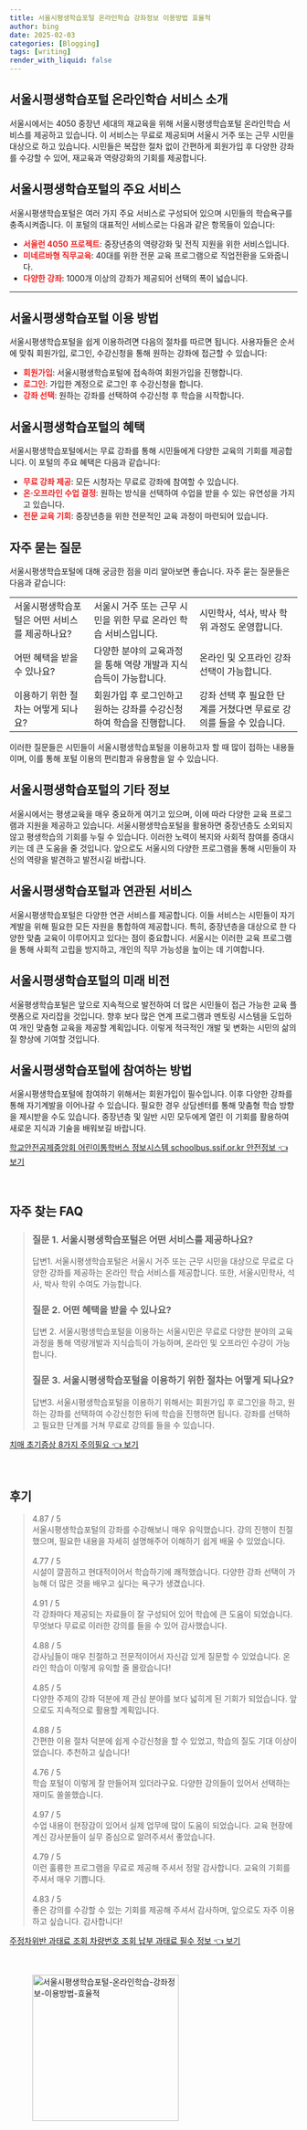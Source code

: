 ```yaml
---
title: 서울시평생학습포털 온라인학습 강좌정보 이용방법 효율적
author: bing
date: 2025-02-03
categories: [Blogging]
tags: [writing]
render_with_liquid: false
---
```



<h2 id='서울시평생학습포털_온라인학습_서비스소개'>서울시평생학습포털 온라인학습 서비스 소개</h2>

<p>서울시에서는 4050 중장년 세대의 재교육을 위해 서울시평생학습포털 온라인학습 서비스를 제공하고 있습니다. 이 서비스는 무료로 제공되며 서울시 거주 또는 근무 시민을 대상으로 하고 있습니다. 시민들은 복잡한 절차 없이 간편하게 회원가입 후 다양한 강좌를 수강할 수 있어, 재교육과 역량강화의 기회를 제공합니다.</p>

<h2 id='서울시평생학습포털의_주요_서비스'>서울시평생학습포털의 주요 서비스</h2>

<p>서울시평생학습포털은 여러 가지 주요 서비스로 구성되어 있으며 시민들의 학습욕구를 충족시켜줍니다. 이 포털의 대표적인 서비스로는 다음과 같은 항목들이 있습니다:</p>

<ul>
    <li><b><span style="color: #ee2323;">서울런 4050 프로젝트</span></b>: 중장년층의 역량강화 및 전직 지원을 위한 서비스입니다.</li>
    <li><b><span style="color: #ee2323;">미네르바형 직무교육</span></b>: 40대를 위한 전문 교육 프로그램으로 직업전환을 도와줍니다.</li>
    <li><b><span style="color: #ee2323;">다양한 강좌</span></b>: 1000개 이상의 강좌가 제공되어 선택의 폭이 넓습니다.</li>
</ul>

<hr />

<h2 id='서울시평생학습포털_이용방법'>서울시평생학습포털 이용 방법</h2>

<p>서울시평생학습포털을 쉽게 이용하려면 다음의 절차를 따르면 됩니다. 사용자들은 순서에 맞춰 회원가입, 로그인, 수강신청을 통해 원하는 강좌에 접근할 수 있습니다:</p>

<ul>
    <li><b><span style="color: #ee2323;">회원가입</span></b>: 서울시평생학습포털에 접속하여 회원가입을 진행합니다.</li>
    <li><b><span style="color: #ee2323;">로그인</span></b>: 가입한 계정으로 로그인 후 수강신청을 합니다.</li>
    <li><b><span style="color: #ee2323;">강좌 선택</span></b>: 원하는 강좌를 선택하여 수강신청 후 학습을 시작합니다.</li>
</ul>

<h2 id='서울시평생학습포털의_혜택'>서울시평생학습포털의 혜택</h2>

<p>서울시평생학습포털에서는 무료 강좌를 통해 시민들에게 다양한 교육의 기회를 제공합니다. 이 포털의 주요 혜택은 다음과 같습니다:</p>

<ul>
    <li><b><span style="color: #ee2323;">무료 강좌 제공</span></b>: 모든 시청자는 무료로 강좌에 참여할 수 있습니다.</li>
    <li><b><span style="color: #ee2323;">온·오프라인 수업 결정</span></b>: 원하는 방식을 선택하여 수업을 받을 수 있는 유연성을 가지고 있습니다.</li>
    <li><b><span style="color: #ee2323;">전문 교육 기회</span></b>: 중장년층을 위한 전문적인 교육 과정이 마련되어 있습니다.</li>
</ul>

<h2 id='자주_묻는_질문'>자주 묻는 질문</h2>

<p>서울시평생학습포털에 대해 궁금한 점을 미리 알아보면 좋습니다. 자주 묻는 질문들은 다음과 같습니다:</p>

<table>
    <tr>
        <td>서울시평생학습포털은 어떤 서비스를 제공하나요?</td>
        <td>서울시 거주 또는 근무 시민을 위한 무료 온라인 학습 서비스입니다.</td>
        <td>시민학사, 석사, 박사 학위 과정도 운영합니다.</td>
    </tr>
    <tr>
        <td>어떤 혜택을 받을 수 있나요?</td>
        <td>다양한 분야의 교육과정을 통해 역량 개발과 지식 습득이 가능합니다.</td>
        <td>온라인 및 오프라인 강좌 선택이 가능합니다.</td>
    </tr>
    <tr>
        <td>이용하기 위한 절차는 어떻게 되나요?</td>
        <td>회원가입 후 로그인하고 원하는 강좌를 수강신청하여 학습을 진행합니다.</td>
        <td>강좌 선택 후 필요한 단계를 거쳤다면 무료로 강의를 들을 수 있습니다.</td>
    </tr>
</table>

<p>이러한 질문들은 시민들이 서울시평생학습포털을 이용하고자 할 때 많이 접하는 내용들이며, 이를 통해 포털 이용의 편리함과 유용함을 알 수 있습니다.</p>

<h2 id='서울시평생학습포털의_기타_정보'>서울시평생학습포털의 기타 정보</h2>

<p>서울시에서는 평생교육을 매우 중요하게 여기고 있으며, 이에 따라 다양한 교육 프로그램과 지원을 제공하고 있습니다. 서울시평생학습포털을 활용하면 중장년층도 소외되지 않고 평생학습의 기회를 누릴 수 있습니다. 이러한 노력이 복지와 사회적 참여를 증대시키는 데 큰 도움을 줄 것입니다. 앞으로도 서울시의 다양한 프로그램을 통해 시민들이 자신의 역량을 발견하고 발전시길 바랍니다.</p>

<h2 id='서울시평생학습포털_연관_서비스'>서울시평생학습포털과 연관된 서비스</h2>

<p>서울시평생학습포털은 다양한 연관 서비스를 제공합니다. 이들 서비스는 시민들이 자기계발을 위해 필요한 모든 자원을 통합하여 제공합니다. 특히, 중장년층을 대상으로 한 다양한 맞춤 교육이 이루어지고 있다는 점이 중요합니다. 서울시는 이러한 교육 프로그램을 통해 사회적 고립을 방지하고, 개인의 직무 가능성을 높이는 데 기여합니다.</p>

<h2 id='서울시평생학습포털_미래_비전'>서울시평생학습포털의 미래 비전</h2>

<p>서울평생학습포털은 앞으로 지속적으로 발전하여 더 많은 시민들이 접근 가능한 교육 플랫폼으로 자리잡을 것입니다. 향후 보다 많은 연계 프로그램과 멘토링 시스템을 도입하여 개인 맞춤형 교육을 제공할 계획입니다. 이렇게 적극적인 개발 및 변화는 시민의 삶의 질 향상에 기여할 것입니다.</p>

<h2 id='서울시평생학습포털_참여_방법'>서울시평생학습포털에 참여하는 방법</h2>

<p>서울시평생학습포털에 참여하기 위해서는 회원가입이 필수입니다. 이후 다양한 강좌를 통해 자기계발을 이어나갈 수 있습니다. 필요한 경우 상담센터를 통해 맞춤형 학습 방향을 제시받을 수도 있습니다. 중장년층 및 일반 시민 모두에게 열린 이 기회를 활용하여 새로운 지식과 기술을 배워보길 바랍니다.</p>


<p><a class="click-button" title="학교안전공제중앙회 어린이통학버스 정보시스템 schoolbus.ssif.or.kr 안전정보" href="https://afficreate.github.io/posts/%ED%95%99%EA%B5%90%EC%95%88%EC%A0%84%EA%B3%B5%EC%A0%9C%EC%A4%91%EC%95%99%ED%9A%8C-%EC%96%B4%EB%A6%B0%EC%9D%B4%ED%86%B5%ED%95%99%EB%B2%84%EC%8A%A4-%EC%A0%95%EB%B3%B4%EC%8B%9C%EC%8A%A4%ED%85%9C-schoolbus.ssif.or.kr-%EC%95%88%EC%A0%84%EC%A0%95%EB%B3%B4/" rel="dofollow">학교안전공제중앙회 어린이통학버스 정보시스템 schoolbus.ssif.or.kr 안전정보 👈 보기</a></p><br>
<h2 id='자주_찾는_FAQ'>자주 찾는 FAQ</h2>
<div itemscope="" itemtype="https://schema.org/FAQPage"> 
<blockquote> 
<div itemscope="" itemprop="mainEntity" itemtype="https://schema.org/Question"> 
<h3 itemprop="name">질문 1. 서울시평생학습포털은 어떤 서비스를 제공하나요?</h3> 
<div itemscope="" itemprop="acceptedAnswer" itemtype="https://schema.org/Answer"> 
<span itemprop="text"> 
<p>답변1. 서울시평생학습포털은 서울시 거주 또는 근무 시민을 대상으로 무료로 다양한 강좌를 제공하는 온라인 학습 서비스를 제공합니다. 또한, 서울시민학사, 석사, 박사 학위 수여도 가능합니다.</p> 
</span> 
</div> 
</div> 
<div itemscope="" itemprop="mainEntity" itemtype="https://schema.org/Question"> 
<h3 itemprop="name">질문 2. 어떤 혜택을 받을 수 있나요?</h3> 
<div itemscope="" itemprop="acceptedAnswer" itemtype="https://schema.org/Answer"> 
<span itemprop="text"> 
<p>답변 2. 서울시평생학습포털을 이용하는 서울시민은 무료로 다양한 분야의 교육과정을 통해 역량개발과 지식습득이 가능하며, 온라인 및 오프라인 수강이 가능합니다.</p> 
</span> 
</div> 
</div> 
<div itemscope="" itemprop="mainEntity" itemtype="https://schema.org/Question"> 
<h3 itemprop="name">질문 3. 서울시평생학습포털을 이용하기 위한 절차는 어떻게 되나요?</h3> 
<div itemscope="" itemprop="acceptedAnswer" itemtype="https://schema.org/Answer"> 
<span itemprop="text"> 
<p>답변3. 서울시평생학습포털을 이용하기 위해서는 회원가입 후 로그인을 하고, 원하는 강좌를 선택하여 수강신청한 뒤에 학습을 진행하면 됩니다. 강좌를 선택하고 필요한 단계를 거쳐 무료로 강의를 들을 수 있습니다.</p> 
</span> 
</div> 
</div> 
</blockquote> 
</div>
<p><a class="click-button" title="치매 초기증상 8가지 주의필요" href="https://afficreate.github.io/posts/%EC%B9%98%EB%A7%A4-%EC%B4%88%EA%B8%B0%EC%A6%9D%EC%83%81-8%EA%B0%80%EC%A7%80-%EC%A3%BC%EC%9D%98%ED%95%84%EC%9A%94/" rel="dofollow">치매 초기증상 8가지 주의필요 👈 보기</a></p><br>
<h2 id='후기'>후기</h2>
<div itemscope itemtype="https://schema.org/Product">
  <blockquote>
  <div itemprop="review" itemscope itemtype="https://schema.org/Review">
      <div itemprop="reviewRating" itemscope itemtype="https://schema.org/Rating"> <span itemprop="ratingValue">4.87</span> / <span itemprop="bestRating">5</span> </div>
      <span itemprop="reviewBody">서울시평생학습포털의 강좌를 수강해보니 매우 유익했습니다. 강의 진행이 친절했으며, 필요한 내용을 자세히 설명해주어 이해하기 쉽게 배울 수 있었습니다.</span>
  </div>
  <br>
  <div itemprop="review" itemscope itemtype="https://schema.org/Review">
      <div itemprop="reviewRating" itemscope itemtype="https://schema.org/Rating"> <span itemprop="ratingValue">4.77</span> / <span itemprop="bestRating">5</span> </div>
      <span itemprop="reviewBody">시설이 깔끔하고 현대적이어서 학습하기에 쾌적했습니다. 다양한 강좌 선택이 가능해 더 많은 것을 배우고 싶다는 욕구가 생겼습니다.</span>
  </div>
  <br>
  <div itemprop="review" itemscope itemtype="https://schema.org/Review">
      <div itemprop="reviewRating" itemscope itemtype="https://schema.org/Rating"> <span itemprop="ratingValue">4.91</span> / <span itemprop="bestRating">5</span> </div>
      <span itemprop="reviewBody">각 강좌마다 제공되는 자료들이 잘 구성되어 있어 학습에 큰 도움이 되었습니다. 무엇보다 무료로 이러한 강의를 들을 수 있어 감사했습니다.</span>
  </div>
  <br>
  <div itemprop="review" itemscope itemtype="https://schema.org/Review">
      <div itemprop="reviewRating" itemscope itemtype="https://schema.org/Rating"> <span itemprop="ratingValue">4.88</span> / <span itemprop="bestRating">5</span> </div>
      <span itemprop="reviewBody">강사님들이 매우 친절하고 전문적이어서 자신감 있게 질문할 수 있었습니다. 온라인 학습이 이렇게 유익할 줄 몰랐습니다!</span>
  </div>
  <br>
  <div itemprop="review" itemscope itemtype="https://schema.org/Review">
      <div itemprop="reviewRating" itemscope itemtype="https://schema.org/Rating"> <span itemprop="ratingValue">4.85</span> / <span itemprop="bestRating">5</span> </div>
      <span itemprop="reviewBody">다양한 주제의 강좌 덕분에 제 관심 분야를 보다 넓히게 된 기회가 되었습니다. 앞으로도 지속적으로 활용할 계획입니다.</span>
  </div>
  <br>
  <div itemprop="review" itemscope itemtype="https://schema.org/Review">
      <div itemprop="reviewRating" itemscope itemtype="https://schema.org/Rating"> <span itemprop="ratingValue">4.88</span> / <span itemprop="bestRating">5</span> </div>
      <span itemprop="reviewBody">간편한 이용 절차 덕분에 쉽게 수강신청을 할 수 있었고, 학습의 질도 기대 이상이었습니다. 추천하고 싶습니다!</span>
  </div>
  <br>
  <div itemprop="review" itemscope itemtype="https://schema.org/Review">
      <div itemprop="reviewRating" itemscope itemtype="https://schema.org/Rating"> <span itemprop="ratingValue">4.76</span> / <span itemprop="bestRating">5</span> </div>
      <span itemprop="reviewBody">학습 포털이 이렇게 잘 만들어져 있더라구요. 다양한 강의들이 있어서 선택하는 재미도 쏠쏠했습니다.</span>
  </div>
  <br>
  <div itemprop="review" itemscope itemtype="https://schema.org/Review">
      <div itemprop="reviewRating" itemscope itemtype="https://schema.org/Rating"> <span itemprop="ratingValue">4.97</span> / <span itemprop="bestRating">5</span> </div>
      <span itemprop="reviewBody">수업 내용이 현장감이 있어서 실제 업무에 많이 도움이 되었습니다. 교육 현장에 계신 강사분들이 실무 중심으로 알려주셔서 좋았습니다.</span>
  </div>
  <br>
  <div itemprop="review" itemscope itemtype="https://schema.org/Review">
      <div itemprop="reviewRating" itemscope itemtype="https://schema.org/Rating"> <span itemprop="ratingValue">4.79</span> / <span itemprop="bestRating">5</span> </div>
      <span itemprop="reviewBody">이런 훌륭한 프로그램을 무료로 제공해 주셔서 정말 감사합니다. 교육의 기회를 주셔서 매우 기쁩니다.</span>
  </div>
  <br>
  <div itemprop="review" itemscope itemtype="https://schema.org/Review">
      <div itemprop="reviewRating" itemscope itemtype="https://schema.org/Rating"> <span itemprop="ratingValue">4.83</span> / <span itemprop="bestRating">5</span> </div>
      <span itemprop="reviewBody">좋은 강의를 수강할 수 있는 기회를 제공해 주셔서 감사하며, 앞으로도 자주 이용하고 싶습니다. 감사합니다!</span>
  </div>
  </blockquote>
</div>
<p><a class="click-button" title="주정차위반 과태료 조회 차량번호 조회 납부 과태료 필수 정보" href="https://afficreate.github.io/posts/%EC%A3%BC%EC%A0%95%EC%B0%A8%EC%9C%84%EB%B0%98-%EA%B3%BC%ED%83%9C%EB%A3%8C-%EC%A1%B0%ED%9A%8C-%EC%B0%A8%EB%9F%89%EB%B2%88%ED%98%B8-%EC%A1%B0%ED%9A%8C-%EB%82%A9%EB%B6%80-%EA%B3%BC%ED%83%9C%EB%A3%8C-%ED%95%84%EC%88%98-%EC%A0%95%EB%B3%B4/" rel="dofollow">주정차위반 과태료 조회 차량번호 조회 납부 과태료 필수 정보 👈 보기</a></p><br>
<figure class="image"><img src="https://afficreate.github.io/assets/img/thumbnail/서울시평생학습포털-온라인학습-강좌정보-이용방법-효율적.webp" alt="서울시평생학습포털-온라인학습-강좌정보-이용방법-효율적" width="256" height="256"></figure>